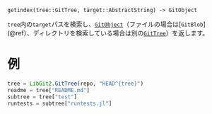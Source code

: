 ```
getindex(tree::GitTree, target::AbstractString) -> GitObject
```

`tree`内の`target`パスを検索し、[`GitObject`](@ref)（ファイルの場合は[`GitBlob`](@ref）、ディレクトリを検索している場合は別の[`GitTree`](@ref)）を返します。

# 例

```julia
tree = LibGit2.GitTree(repo, "HEAD^{tree}")
readme = tree["README.md"]
subtree = tree["test"]
runtests = subtree["runtests.jl"]
```

